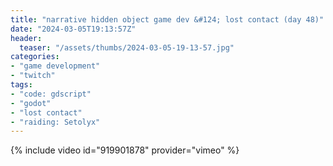 ```yaml
---
title: "narrative hidden object game dev &#124; lost contact (day 48)"
date: "2024-03-05T19:13:57Z"
header:
  teaser: "/assets/thumbs/2024-03-05-19-13-57.jpg"
categories:
- "game development"
- "twitch"
tags:
- "code: gdscript"
- "godot"
- "lost contact"
- "raiding: Setolyx"
---
```

{% include video id="919901878" provider="vimeo" %}
